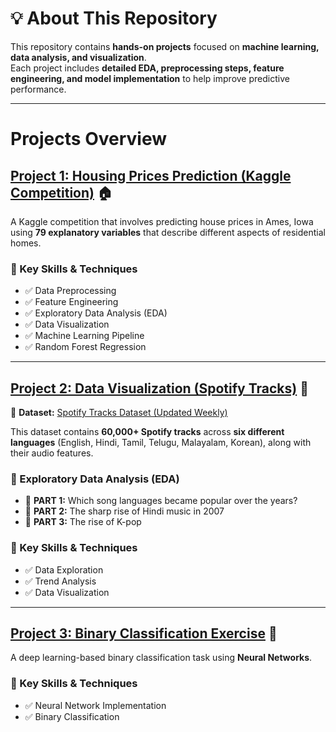 # **💡 About This Repository**  
This repository contains **hands-on projects** focused on **machine learning, data analysis, and visualization**.  
Each project includes **detailed EDA, preprocessing steps, feature engineering, and model implementation** to help improve predictive performance.  

---

# **Projects Overview**  

## **[Project 1: Housing Prices Prediction (Kaggle Competition)](./Competition) 🏠**  
A Kaggle competition that involves predicting house prices in Ames, Iowa using **79 explanatory variables** that describe different aspects of residential homes.  

### **🔹 Key Skills & Techniques**  
- ✅ Data Preprocessing  
- ✅ Feature Engineering  
- ✅ Exploratory Data Analysis (EDA)  
- ✅ Data Visualization  
- ✅ Machine Learning Pipeline  
- ✅ Random Forest Regression  

---

## **[Project 2: Data Visualization (Spotify Tracks)](./Data_Visualization) 🎵**  
📌 **Dataset:** [Spotify Tracks Dataset (Updated Weekly)](https://www.kaggle.com/datasets/gauthamvijayaraj/spotify-tracks-dataset-updated-every-week/data)  

This dataset contains **60,000+ Spotify tracks** across **six different languages** (English, Hindi, Tamil, Telugu, Malayalam, Korean), along with their audio features.  

### **🔹 Exploratory Data Analysis (EDA)**  
- 📌 **PART 1:** Which song languages became popular over the years?  
- 📌 **PART 2:** The sharp rise of Hindi music in 2007  
- 📌 **PART 3:** The rise of K-pop  

### **🔹 Key Skills & Techniques**  
- ✅ Data Exploration  
- ✅ Trend Analysis  
- ✅ Data Visualization  

---

## **[Project 3: Binary Classification Exercise](./Exercises) 🤖**  
A deep learning-based binary classification task using **Neural Networks**.  

### **🔹 Key Skills & Techniques**  
- ✅ Neural Network Implementation  
- ✅ Binary Classification  


